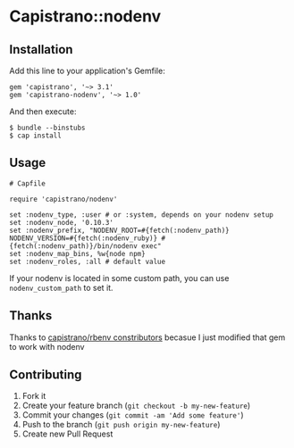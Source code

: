 # Capistrano::nodenv

## Installation

Add this line to your application's Gemfile:

    gem 'capistrano', '~> 3.1'
    gem 'capistrano-nodenv', '~> 1.0'

And then execute:

    $ bundle --binstubs
    $ cap install

## Usage

    # Capfile

    require 'capistrano/nodenv'

    set :nodenv_type, :user # or :system, depends on your nodenv setup
    set :nodenv_node, '0.10.3'
    set :nodenv_prefix, "NODENV_ROOT=#{fetch(:nodenv_path)} NODENV_VERSION=#{fetch(:nodenv_ruby)} #{fetch(:nodenv_path)}/bin/nodenv exec"
    set :nodenv_map_bins, %w{node npm}
    set :nodenv_roles, :all # default value

If your nodenv is located in some custom path, you can use `nodenv_custom_path` to set it.

## Thanks

Thanks to [capistrano/rbenv constributors](https://github.com/capistrano/rbenv/graphs/contributors) becasue I just modified that gem to work with nodenv

## Contributing

1. Fork it
2. Create your feature branch (`git checkout -b my-new-feature`)
3. Commit your changes (`git commit -am 'Add some feature'`)
4. Push to the branch (`git push origin my-new-feature`)
5. Create new Pull Request
